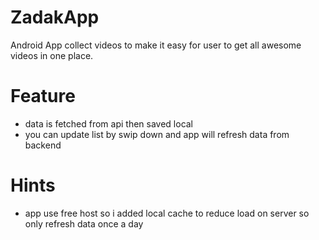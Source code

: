 # ZadakApp
Android App collect videos to make it easy for user to get all awesome videos in one place. 

# Feature 
- data is fetched from api then saved local
- you can update list by swip down and app will refresh data from backend 

# Hints 
- app use free host so i added local cache to reduce load on server so only refresh data once a day

#
